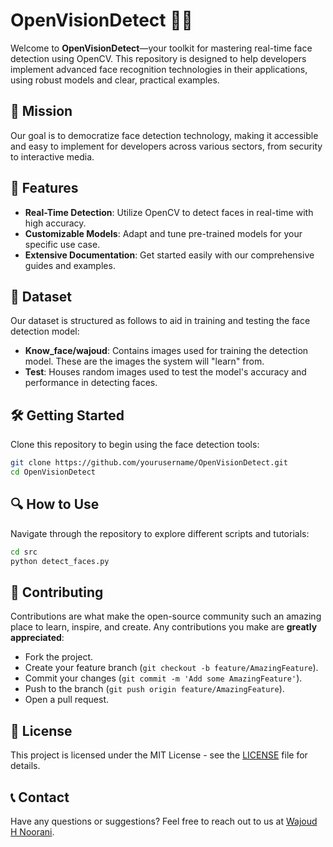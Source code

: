 # OpenVisionDetect 🕵️‍♂️

Welcome to **OpenVisionDetect**—your toolkit for mastering real-time face detection using OpenCV. This repository is designed to help developers implement advanced face recognition technologies in their applications, using robust models and clear, practical examples.

## 🎯 Mission
Our goal is to democratize face detection technology, making it accessible and easy to implement for developers across various sectors, from security to interactive media.

## 🌟 Features
- **Real-Time Detection**: Utilize OpenCV to detect faces in real-time with high accuracy.
- **Customizable Models**: Adapt and tune pre-trained models for your specific use case.
- **Extensive Documentation**: Get started easily with our comprehensive guides and examples.

## 📂 Dataset

Our dataset is structured as follows to aid in training and testing the face detection model:

- **Know_face/wajoud**: Contains images used for training the detection model. These are the images the system will "learn" from.
- **Test**: Houses random images used to test the model's accuracy and performance in detecting faces.

## 🛠 Getting Started

Clone this repository to begin using the face detection tools:

```bash
git clone https://github.com/yourusername/OpenVisionDetect.git
cd OpenVisionDetect
```

## 🔍 How to Use

Navigate through the repository to explore different scripts and tutorials:

```bash
cd src
python detect_faces.py
```

## 🤝 Contributing

Contributions are what make the open-source community such an amazing place to learn, inspire, and create. Any contributions you make are **greatly appreciated**:
- Fork the project.
- Create your feature branch (`git checkout -b feature/AmazingFeature`).
- Commit your changes (`git commit -m 'Add some AmazingFeature'`).
- Push to the branch (`git push origin feature/AmazingFeature`).
- Open a pull request.

## 📜 License

This project is licensed under the MIT License - see the [LICENSE](LICENSE) file for details.

## 📞 Contact

Have any questions or suggestions? Feel free to reach out to us at [Wajoud H Noorani](mailto:wajoudnoorani59@gmail.com).
